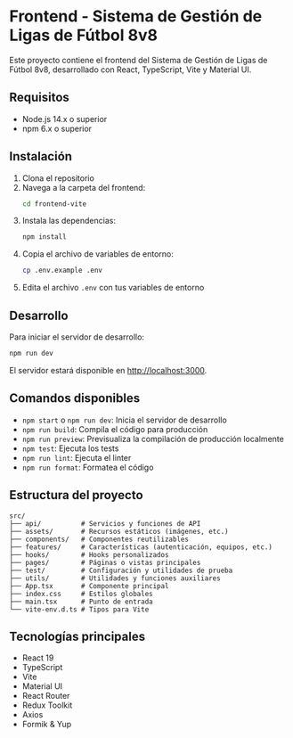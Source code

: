 # Frontend - Sistema de Gestión de Ligas de Fútbol 8v8

Este proyecto contiene el frontend del Sistema de Gestión de Ligas de Fútbol 8v8, desarrollado con React, TypeScript, Vite y Material UI.

## Requisitos

- Node.js 14.x o superior
- npm 6.x o superior

## Instalación

1. Clona el repositorio
2. Navega a la carpeta del frontend:
   ```bash
   cd frontend-vite
   ```
3. Instala las dependencias:
   ```bash
   npm install
   ```
4. Copia el archivo de variables de entorno:
   ```bash
   cp .env.example .env
   ```
5. Edita el archivo `.env` con tus variables de entorno

## Desarrollo

Para iniciar el servidor de desarrollo:

```bash
npm run dev
```

El servidor estará disponible en [http://localhost:3000](http://localhost:3000).

## Comandos disponibles

- `npm start` o `npm run dev`: Inicia el servidor de desarrollo
- `npm run build`: Compila el código para producción
- `npm run preview`: Previsualiza la compilación de producción localmente
- `npm test`: Ejecuta los tests
- `npm run lint`: Ejecuta el linter
- `npm run format`: Formatea el código

## Estructura del proyecto

```
src/
├── api/          # Servicios y funciones de API
├── assets/       # Recursos estáticos (imágenes, etc.)
├── components/   # Componentes reutilizables
├── features/     # Características (autenticación, equipos, etc.)
├── hooks/        # Hooks personalizados
├── pages/        # Páginas o vistas principales
├── test/         # Configuración y utilidades de prueba
├── utils/        # Utilidades y funciones auxiliares
├── App.tsx       # Componente principal
├── index.css     # Estilos globales
├── main.tsx      # Punto de entrada
└── vite-env.d.ts # Tipos para Vite
```

## Tecnologías principales

- React 19
- TypeScript
- Vite
- Material UI
- React Router
- Redux Toolkit
- Axios
- Formik & Yup
